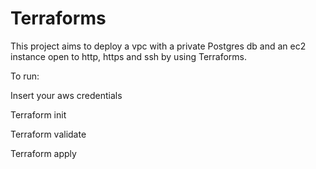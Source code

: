 # Terraforms

This project aims to deploy a vpc with a private Postgres db and an ec2 instance open to http, https and ssh by using Terraforms.

To run:<p>
Insert your aws credentials<p>
Terraform init<p>
Terraform validate<p>
Terraform apply<p>
